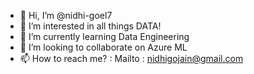 - 👋 Hi, I’m @nidhi-goel7
- 👀 I’m interested in all things DATA!
- 🌱 I’m currently learning Data Engineering
- 💞️ I’m looking to collaborate on Azure ML
- 📫 How to reach me? : Mailto : nidhigojain@gmail.com

<!---
nidhi-goel7/nidhi-goel7 is a ✨ special ✨ repository because its `README.md` (this file) appears on your GitHub profile.
You can click the Preview link to take a look at your changes.
--->
